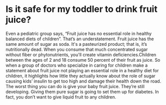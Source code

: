 # Is it safe for my toddler to drink fruit juice?

Even a pediatric group says, “Fruit juice has no essential role in healthy balanced diets of children”. That’s an understatement. Fruit juice has the same amount of sugar as soda. It's a pasteurized product; that is, it’s nutritionally dead. When you consume that much concentrated sugar without fiber or phytonutrients, you'll create vitamin deficiencies.Children between the ages of 2 and 18 consume 50 percent of their fruit as juice. So when a group of doctors who specialize in caring for children make a statement about fruit juice not playing an essential role in a healthy diet for children, it highlights how little they actually know about the role of sugar causing kids’ insulin to get too high and damage their health down the road. The worst thing you can do is give your baby fruit juice. They’re still developing. Giving them pure sugar is going to set them up for diabetes. In fact, you don’t want to give liquid fruit to any children.